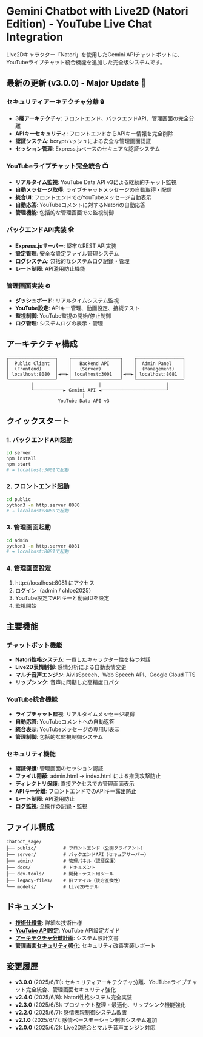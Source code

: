 # Gemini Chatbot with Live2D (Natori Edition) - YouTube Live Chat Integration

Live2Dキャラクター「Natori」を使用したGemini APIチャットボットに、YouTubeライブチャット統合機能を追加した完全版システムです。

## 最新の更新 (v3.0.0) - Major Update 🎉

### セキュリティアーキテクチャ分離 🔒
- **3層アーキテクチャ**: フロントエンド、バックエンドAPI、管理画面の完全分離
- **APIキーセキュリティ**: フロントエンドからAPIキー情報を完全削除
- **認証システム**: bcryptハッシュによる安全な管理画面認証
- **セッション管理**: Express.jsベースのセキュアな認証システム

### YouTubeライブチャット完全統合 📺
- **リアルタイム監視**: YouTube Data API v3による継続的チャット監視
- **自動メッセージ取得**: ライブチャットメッセージの自動取得・配信
- **統合UI**: フロントエンドでのYouTubeメッセージ自動表示
- **自動応答**: YouTubeコメントに対するNatoriの自動応答
- **管理機能**: 包括的な管理画面での監視制御

### バックエンドAPI実装 🛠️
- **Express.jsサーバー**: 堅牢なREST API実装
- **設定管理**: 安全な設定ファイル管理システム
- **ログシステム**: 包括的なシステムログ記録・管理
- **レート制限**: API濫用防止機能

### 管理画面実装 ⚙️
- **ダッシュボード**: リアルタイムシステム監視
- **YouTube設定**: APIキー管理、動画設定、接続テスト
- **監視制御**: YouTube監視の開始/停止制御
- **ログ管理**: システムログの表示・管理

## アーキテクチャ構成

```
┌─────────────────┐    ┌──────────────────┐    ┌─────────────────┐
│  Public Client  │    │   Backend API    │    │  Admin Panel    │
│  (Frontend)     │    │   (Server)       │    │  (Management)   │
│ localhost:8080  │◄──►│ localhost:3001   │◄──►│ localhost:8081  │
└─────────────────┘    └──────────────────┘    └─────────────────┘
         │                        │                        │
         └───────────► Gemini API ◄────────────────────────┘
                            │
                   YouTube Data API v3
```

## クイックスタート

### 1. バックエンドAPI起動
```bash
cd server
npm install
npm start
# → localhost:3001で起動
```

### 2. フロントエンド起動
```bash
cd public
python3 -m http.server 8080
# → localhost:8080で起動
```

### 3. 管理画面起動
```bash
cd admin
python3 -m http.server 8081
# → localhost:8081で起動
```

### 4. 管理画面設定
1. http://localhost:8081 にアクセス
2. ログイン（admin / chloe2025）
3. YouTube設定でAPIキーと動画IDを設定
4. 監視開始

## 主要機能

### チャットボット機能
- **Natori性格システム**: 一貫したキャラクター性を持つ対話
- **Live2D表情制御**: 感情分析による自動表情変更
- **マルチ音声エンジン**: AivisSpeech、Web Speech API、Google Cloud TTS
- **リップシンク**: 音声に同期した高精度口パク

### YouTube統合機能
- **ライブチャット監視**: リアルタイムメッセージ取得
- **自動応答**: YouTubeコメントへの自動返答
- **統合表示**: YouTubeメッセージの専用UI表示
- **管理制御**: 包括的な監視制御システム

### セキュリティ機能
- **認証保護**: 管理画面のセッション認証
- **ファイル隠蔽**: admin.html → index.html による推測攻撃防止
- **ディレクトリ保護**: 直接アクセスでの管理画面表示
- **APIキー分離**: フロントエンドでのAPIキー露出防止
- **レート制限**: API濫用防止
- **ログ監視**: 全操作の記録・監視

## ファイル構成

```
chatbot_sage/
├── public/          # フロントエンド（公開クライアント）
├── server/          # バックエンドAPI（セキュアサーバー）
├── admin/           # 管理パネル（認証保護）
├── docs/            # ドキュメント
├── dev-tools/       # 開発・テスト用ツール
├── legacy-files/    # 旧ファイル（後方互換性）
└── models/          # Live2Dモデル
```

## ドキュメント

- **[技術仕様書](docs/SPECIFICATION.md)**: 詳細な技術仕様
- **[YouTube API設定](docs/YOUTUBE_API_SETUP.md)**: YouTube API設定ガイド
- **[アーキテクチャ分離計画](docs/ARCHITECTURE_SEPARATION_PLAN.md)**: システム設計文書
- **[管理画面セキュリティ強化](docs/ADMIN_SECURITY_ENHANCEMENT.md)**: セキュリティ改善実装レポート

## 変更履歴

- **v3.0.0** (2025/6/11): セキュリティアーキテクチャ分離、YouTubeライブチャット完全統合、管理画面セキュリティ強化
- **v2.4.0** (2025/6/8): Natori性格システム完全実装
- **v2.3.0** (2025/6/8): プロジェクト整理・最適化、リップシンク機能強化
- **v2.2.0** (2025/6/7): 感情表現制御システム改善
- **v2.1.0** (2025/6/7): 感情ベースモーション制御システム追加
- **v2.0.0** (2025/6/2): Live2D統合とマルチ音声エンジン対応
